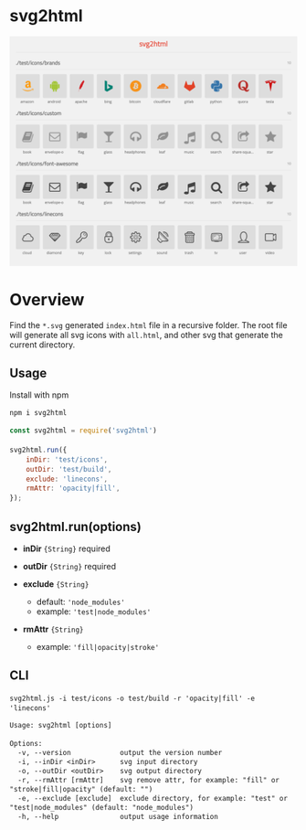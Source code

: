 # svg2html

<img src="/docs/svg2html.png" alt="svg2html" />

# Overview
Find the `*.svg` generated `index.html` file in a recursive folder. The root file will generate all svg icons with `all.html`, and other svg that generate the current directory.

## Usage
Install with npm

```bash
npm i svg2html
```

```javascript
const svg2html = require('svg2html')

svg2html.run({
    inDir: 'test/icons',
    outDir: 'test/build',
    exclude: 'linecons',
    rmAttr: 'opacity|fill',
});

```

## svg2html.run(options)
* **inDir** `{String}` required
* **outDir** `{String}` required
* **exclude** `{String}`
    * default: `'node_modules'`
    * example: `'test|node_modules'`

* **rmAttr** `{String}`
    * example: `'fill|opacity|stroke'`

## CLI
`svg2html.js -i test/icons -o test/build -r 'opacity|fill' -e 'linecons'`

```
Usage: svg2html [options]

Options:
  -v, --version            output the version number
  -i, --inDir <inDir>      svg input directory
  -o, --outDir <outDir>    svg output directory
  -r, --rmAttr [rmAttr]    svg remove attr, for example: "fill" or "stroke|fill|opacity" (default: "")
  -e, --exclude [exclude]  exclude directory, for example: "test" or "test|node_modules" (default: "node_modules")
  -h, --help               output usage information
```

